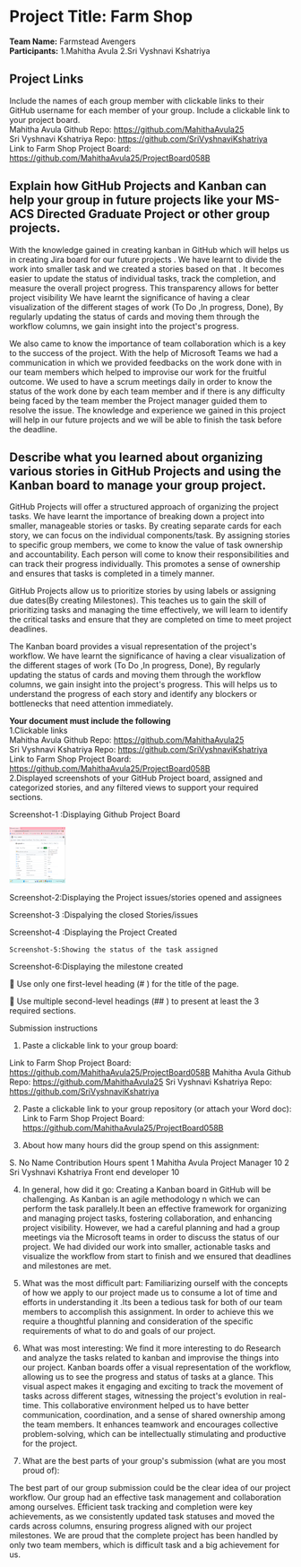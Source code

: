 # Project Title: Farm Shop
**Team Name:** Farmstead Avengers<br>
**Participants:**
   1.Mahitha Avula
   2.Sri Vyshnavi Kshatriya

## Project Links
 Include the names of each group member with clickable links to their GitHub username for each member of your group. Include a clickable link to your project board. <br>
Mahitha Avula Github Repo: https://github.com/MahithaAvula25 <br>
Sri Vyshnavi Kshatriya Repo: https://github.com/SriVyshnaviKshatriya <br>
Link to Farm Shop Project Board:  https://github.com/MahithaAvula25/ProjectBoard058B

## Explain how GitHub Projects and Kanban can help your group in future projects like your MS- ACS Directed Graduate Project or other group projects.
 With the knowledge gained in creating kanban in GitHub which will helps us in creating Jira board for our future projects . We have learnt to divide the work into smaller task and we created a stories based on that . It becomes easier to update the status of individual tasks, track the completion, and measure the overall project progress. This transparency allows for better project visibility We have learnt the significance of having a clear visualization of the different stages of work (To Do ,In progress, Done), By regularly updating the status of cards and moving them through the workflow columns, we gain insight into the project's progress.<br>

We also came to know the importance of team collaboration which is a key to the success of the project. With the help of Microsoft Teams we had a communication in which we provided feedbacks on the work done with in our team members which helped to improvise our work for the fruitful outcome. We used to have a scrum meetings daily in order to know the status of the work done by each team member and if there is any difficulty being faced by the team member the Project manager guided them to resolve the issue. The knowledge and experience we gained in this project will help in our future projects and we will be able to finish the task before the deadline.




## Describe what you learned about organizing various stories in GitHub Projects and using the Kanban board to manage your group project.

GitHub Projects will offer a structured approach of  organizing the project tasks. We have  learnt the importance of breaking down a project into smaller, manageable stories or tasks. By creating separate cards for each story, we can focus on the individual components/task. By assigning stories to specific group members, we come to know the value of task ownership and accountability. Each person will come to  know their responsibilities and can track their progress individually. This promotes a sense of ownership and ensures that tasks is  completed in a timely manner.<bR>

GitHub Projects allow us  to prioritize stories by using labels or assigning due dates(By creating Milestones). This teaches us to  gain the skill of prioritizing tasks and managing the time effectively, we will learn to identify the critical tasks and ensure that  they are completed on time to meet project deadlines.<br>

The Kanban board provides a visual representation of the  project's workflow. We have learnt  the significance of having a clear visualization of the different stages of work (To Do ,In progress, Done), By regularly updating the status of cards and moving them through the workflow columns, we gain insight into the project's progress. This will helps us to  understand the progress of each story and identify any blockers or bottlenecks that need attention immediately.<br>

**Your document must include the following**<br>
1.Clickable links<br>
Mahitha Avula Github Repo: https://github.com/MahithaAvula25 <br>
Sri Vyshnavi Kshatriya Repo: https://github.com/SriVyshnaviKshatriya <br>
Link to Farm Shop Project Board:  https://github.com/MahithaAvula25/ProjectBoard058B
<br>
2.Displayed screenshots of your GitHub Project board, assigned and categorized stories, and any filtered views to support your required sections.

Screenshot-1 :Displaying Github Project Board

 <img class='img-circle' src="images/Screenshot1.png" alt="pic" width="100" height="100"  style="border-radius:0%" />

Screenshot-2:Displaying the Project issues/stories opened and assignees
        
 
Screenshot-3 :Dispalying the closed Stories/issues
 
                    

Screenshot-4 :Displaying the Project Created
 
          




    Screenshot-5:Showing the status of the task assigned
                     
   
  Screenshot-6:Displaying the milestone created
       
                   
	Use only one first-level heading (# ) for the title of the page.
    
	Use multiple second-level headings (## ) to present at least the 3 required sections.

Submission instructions
1.	Paste a clickable link to your group board:

Link to Farm Shop Project Board:  https://github.com/MahithaAvula25/ProjectBoard058B
             Mahitha Avula Github Repo: https://github.com/MahithaAvula25 
 Sri Vyshnavi Kshatriya Repo: https://github.com/SriVyshnaviKshatriya

2.	Paste a clickable link to your group repository (or attach your Word doc):
Link to Farm Shop Project Board:  https://github.com/MahithaAvula25/ProjectBoard058B







3.	About how many hours did the group spend on this assignment: 

S. No	Name	Contribution	Hours spent
1	Mahitha Avula	Project Manager	10
2	Sri Vyshnavi Kshatriya	Front end developer	10

4.	In general, how did it go: 
Creating a Kanban board in GitHub will be challenging. As Kanban is an agile methodology n which we can perform the task parallely.It been  an effective framework for organizing and managing project tasks, fostering collaboration, and enhancing project visibility. However, we had a careful planning and had a group meetings via the Microsoft teams in order to discuss the status of our project. We had divided our work into smaller, actionable tasks and visualize the workflow from start to finish and we ensured that deadlines and milestones are met. 

5.	What was the most difficult part: 
Familiarizing ourself with the concepts of how we  apply to our project  made us to consume a lot of  time and efforts in understanding it .Its been a tedious task for both of our team members to accomplish this assignment. In order to achieve this we require a thoughtful planning and consideration of the specific requirements of what to do and goals of our project.
6.	What was most interesting:
We find it more interesting to do Research and analyze the tasks related to kanban and improvise the things into our project. Kanban boards offer a visual representation of the workflow, allowing us to see the progress and status of tasks at a glance. This visual aspect makes it engaging and exciting to track the movement of tasks across different stages, witnessing the project's evolution in real-time. This collaborative environment helped us to have  better communication, coordination, and a sense of shared ownership among the team members. It enhances teamwork and encourages collective problem-solving, which can be intellectually stimulating and productive for the project.






7.	What are the best parts of your group's submission (what are you most proud of):

 The best part of our group submission could be the clear idea of our project workflow. Our group had an effective task management and collaboration among ourselves.  Efficient task tracking and completion were key achievements, as we consistently updated task statuses and moved the cards across columns, ensuring progress aligned with our project milestones. We are proud that the complete project has been handled by only two team members, which is difficult task and a big achievement for us.







